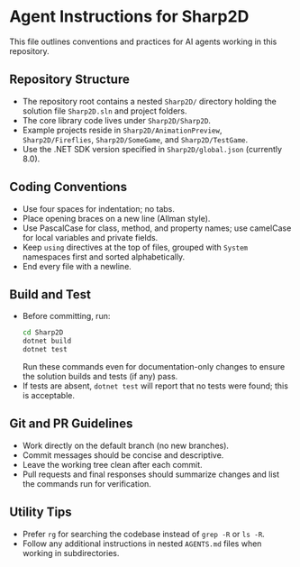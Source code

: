 # Agent Instructions for Sharp2D

This file outlines conventions and practices for AI agents working in this repository.

## Repository Structure
- The repository root contains a nested `Sharp2D/` directory holding the solution file `Sharp2D.sln` and project folders.
- The core library code lives under `Sharp2D/Sharp2D`.
- Example projects reside in `Sharp2D/AnimationPreview`, `Sharp2D/Fireflies`, `Sharp2D/SomeGame`, and `Sharp2D/TestGame`.
- Use the .NET SDK version specified in `Sharp2D/global.json` (currently 8.0).

## Coding Conventions
- Use four spaces for indentation; no tabs.
- Place opening braces on a new line (Allman style).
- Use PascalCase for class, method, and property names; use camelCase for local variables and private fields.
- Keep `using` directives at the top of files, grouped with `System` namespaces first and sorted alphabetically.
- End every file with a newline.

## Build and Test
- Before committing, run:
  ```bash
  cd Sharp2D
  dotnet build
  dotnet test
  ```
  Run these commands even for documentation-only changes to ensure the solution builds and tests (if any) pass.
- If tests are absent, `dotnet test` will report that no tests were found; this is acceptable.

## Git and PR Guidelines
- Work directly on the default branch (no new branches).
- Commit messages should be concise and descriptive.
- Leave the working tree clean after each commit.
- Pull requests and final responses should summarize changes and list the commands run for verification.

## Utility Tips
- Prefer `rg` for searching the codebase instead of `grep -R` or `ls -R`.
- Follow any additional instructions in nested `AGENTS.md` files when working in subdirectories.
